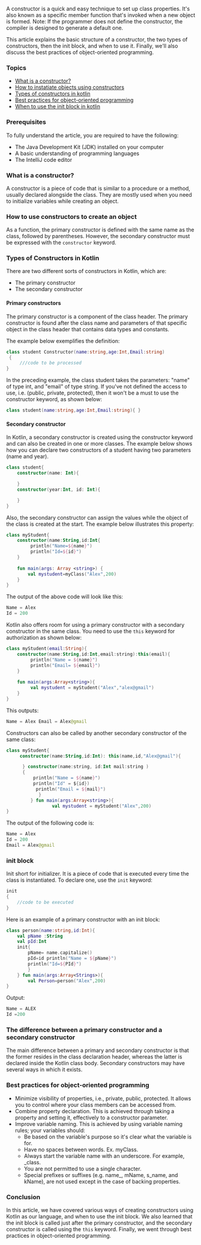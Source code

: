 A constructor is a quick and easy technique to set up class properties. It's also known as a specific member function that's invoked when a new object is formed. Note: If the programmer does not define the constructor, the compiler is designed to generate a default one.

This article explains the basic structure of a constructor, the two types of constructors, then the init block, and when to use it. Finally, we'll also discuss the best practices of object-oriented programming.

### Topics

- [What is a constructor?](#what-is-a-constructor)
- [How to instatiate objects using constructors](#how-to-use-constructors-to-create-an-object)
- [Types of constructors in kotlin](#types-of-constructors-in-kotlin)
- [Best practices for object-oriented programming](#Best-practices-for-object-oriented-programming)
- [When to use the init block in kotlin](#When-to-use-the-init-block-in-kotlin)

### Prerequisites

To fully understand the article, you are required to have the following:

- The Java Development Kit (JDK) installed on your computer
- A basic understanding of programming languages
- The IntelliJ code editor

### What is a constructor?

A constructor is a piece of code that is similar to a procedure or a method, usually declared alongside the class. They are mostly used when you need to initialize variables while creating an object.

### How to use constructors to create an object

As a function, the primary constructor is defined with the same name as the class, followed by parentheses. However, the secondary constructor must be expressed with the `constructor` keyword.

### Types of Constructors in Kotlin

There are two different sorts of constructors in Kotlin, which are:

- The primary constructor
- The secondary constructor

#### Primary constructors

The primary constructor is a component of the class header. The primary constructor is found after the class name and parameters of that specific object in the class header that contains data types and constants. 

The example below exemplifies the definition:

```kotlin
class student Constructor(name:string,age:Int,Email:string)
 { 
     ///code to be processed
}
```

In the preceding example, the class student takes the parameters: "name" of type int, and "email" of type string. If you've not defined the access to use, i.e. (public, private, protected), then it won't be a must to use the constructor keyword, as shown below:

```kotlin
class student(name:string,age:Int,Email:string){ }
```

#### Secondary constructor

In Kotlin, a secondary constructor is created using the constructor keyword and can also be created in one or more classes. The example below shows how you can declare two constructors of a student having two parameters (name and year). 

```kotlin
class student{ 
    constructor(name: Int){ 

    } 
    constructor(year:Int, id: Int){ 

    } 
}
```

Also, the secondary constructor can assign the values while the object of the class is created at the start. The example below illustrates this property:

```kotlin
class myStudent{ 
    constructor(name:String,id:Int{
         println("Name=${name}") 
         println("Id=${id}")
    } 
         
    fun main(args: Array <string>) { 
        val mystudent=myClass("Alex",200) 
    }
}
```

The output of the above code will look like this:

```kotlin
Name = Alex 
Id = 200
```

Kotlin also offers room for using a primary constructor with a secondary constructor in the same class. You need to use the `this` keyword for authorization as shown below:

```kotlin
class myStudent(email:String){ 
    constructor(name:String,id:Int,email:string):this(email){
         println("Name = ${name}") 
         println("Email= ${email}") 
    } 
    
    fun main(args:Array<string>){
         val mystudent = myStudent("Alex","alex@gmail") 
    }      
}
```

This outputs:

```kotlin
Name = Alex Email = Alex@gmail
```

Constructors can also be called by another secondary constructor of the same class:

```kotlin
class myStudent{
     constructor(name:String,id:Int): this(name,id,"Alex@gmail"){

      } constructor(name:string, id:Int mail:string ) 
      { 
          println("Name = ${name}") 
          println("Id" = ${id})
           println("Email = ${mail}")
            }
         } fun main(args:Array<string>){
                 val mystudent = myStudent("Alex",200) 
}
```
The output of the following code is:

```kotlin
Name = Alex 
Id = 200
Email = Alex@gmail
```

### init block

Init short for initializer. It is a piece of code that is executed every time the class is instantiated. To declare one, use the `init` keyword:

```kotlin
init
{ 
    //code to be executed
}
```

Here is an example of a primary constructor with an init block:

```kotlin
class person(name:string,id:Int){ 
    val pName :String 
    val pId:Int 
    init{ 
        pName= name.capitalize() 
        pId=id println("Name = ${pName}") 
        println("Id=${PId}") 
        } 
    } fun main(args:Array<Strings>){ 
        val Person=person("Alex",200) 
}
```
Output:

```kotlin
Name = ALEX 
Id =200
```

### The difference between a primary constructor and a secondary constructor

The main difference between a primary and secondary constructor is that the former resides in the class declaration header, whereas the latter is declared inside the Kotlin class body. Secondary constructors may have several ways in which it exists.

### Best practices for object-oriented programming

- Minimize visibility of properties, i.e., private, public, protected. It allows you to control where your class members can be accessed from.
- Combine property declaration. This is achieved through taking a property and setting it, effectively to a constructor parameter.
- Improve variable naming. This is achieved by using variable naming rules; your variables should: 
  - Be based on the variable's purpose so it's clear what the variable is for.
  - Have no spaces between words. Ex. myClass.
  - Always start the variable name with an underscore. For example, _class.
  - You are not permitted to use a single character.
  - Special prefixes or suffixes (e.g. name_, mName, s_name, and kName), are not used except in the case of backing properties.

### Conclusion

In this article, we have covered various ways of creating constructors using Kotlin as our language, and when to use the init block. We also learned that the init block is called just after the primary constructor, and the secondary constructor is called using the `this` keyword. Finally, we went through best practices in object-oriented programming. 
